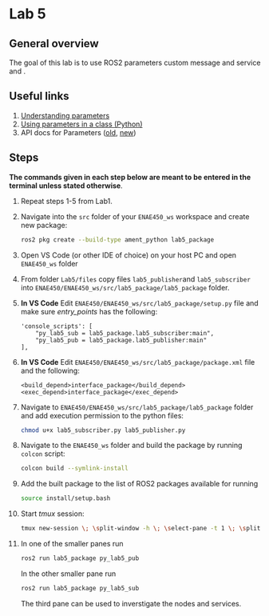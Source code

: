 # Lab 5

## General overview

The goal of this lab is to use ROS2 parameters custom message and service and .

## Useful links

1. [Understanding parameters](https://docs.ros.org/en/humble/Tutorials/Beginner-CLI-Tools/Understanding-ROS2-Parameters/Understanding-ROS2-Parameters.html)
2. [Using parameters in a class (Python)](https://docs.ros.org/en/humble/Tutorials/Beginner-Client-Libraries/Using-Parameters-In-A-Class-Python.html)
3. API docs for Parameters ([old](https://docs.ros2.org/foxy/api/rclpy/api/parameters.html), [new](https://docs.ros.org/en/iron/p/rclpy/rclpy.parameter.html))

## Steps

**The commands given in each step below are meant to be entered in the terminal unless stated otherwise**.

1. Repeat steps 1-5 from Lab1.

2. Navigate into the `src` folder of your `ENAE450_ws` workspace and create new package:
    ```bash
    ros2 pkg create --build-type ament_python lab5_package
    ```

3. Open VS Code (or other IDE of choice) on your host PC and open `ENAE450_ws` folder

8. From folder `Lab5/files` copy files `lab5_publisher`and `lab5_subscriber` into `ENAE450/ENAE450_ws/src/lab5_package/lab5_package` folder.

9. **In VS Code** Edit `ENAE450/ENAE450_ws/src/lab5_package/setup.py` file and make sure *entry_points* has the following:
    ```
    'console_scripts': [
        "py_lab5_sub = lab5_package.lab5_subscriber:main",
        "py_lab5_pub = lab5_package.lab5_publisher:main"
    ],
    ```
9. **In VS Code** Edit `ENAE450/ENAE450_ws/src/lab5_package/package.xml` file and the following:
    ```
    <build_depend>interface_package</build_depend>
    <exec_depend>interface_package</exec_depend>
    ```

10. Navigate to `ENAE450/ENAE450_ws/src/lab5_package/lab5_package` folder and add execution permission to the python files:
    ```bash
    chmod u+x lab5_subscriber.py lab5_publisher.py
    ```

11. Navigate to the `ENAE450_ws` folder and build the package by running `colcon` script:
    ```bash
    colcon build --symlink-install
    ```

12. Add the built package to the list of ROS2 packages available for running
    ```bash
    source install/setup.bash
    ```

13. Start *tmux* session:
    ```bash
    tmux new-session \; \split-window -h \; \select-pane -t 1 \; \split-window -v

    ```

14. In one of the smaller panes run
    ```bash
    ros2 run lab5_package py_lab5_pub
    ```
    In the other smaller pane run
    ```bash
    ros2 run lab5_package py_lab5_sub
    ```    
    The third pane can be used to inverstigate the nodes and services.
